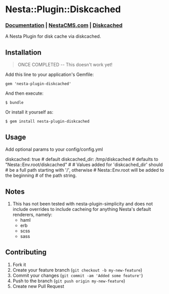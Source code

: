 # Nesta::Plugin::Diskcached

### [Documentation](http://jmervine.github.com/nesta-plugin-diskcached/doc/index.html) | [NestaCMS.com](http://nestacms.com) | [Diskcached](http://diskcached.rubyops.net/)

A Nesta Plugin for disk cache via diskcached.

## Installation

> ONCE COMPLETED -- This doesn't work yet!

Add this line to your application's Gemfile:

    gem 'nesta-plugin-diskcached'

And then execute:

    $ bundle

Or install it yourself as:

    $ gem install nesta-plugin-diskcached

## Usage

Add optional params to your config/config.yml

  diskcached: true # default
  diskcached_dir: /tmp/diskcached 
    # defaults to "Nesta::Env.root/diskcached"
    # 
    # Values added for 'diskcached_dir' should
    # be a full path starting with '/', otherwise
    # Nesta::Env.root will be added to the beginning
    # of the path string.

## Notes

1. This has not been tested with nesta-plugin-simplicity and does
   not include overrides to include cacheing for anything Nesta's
   default renderers, namely:
   - haml
   - erb
   - scss
   - sass

## Contributing

1. Fork it
2. Create your feature branch (`git checkout -b my-new-feature`)
3. Commit your changes (`git commit -am 'Added some feature'`)
4. Push to the branch (`git push origin my-new-feature`)
5. Create new Pull Request
